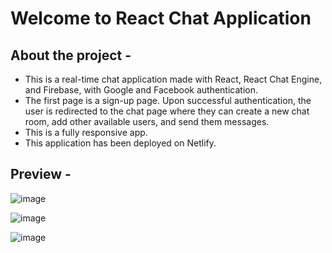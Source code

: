 # Welcome to React Chat Application

## About the project -

- This is a real-time chat application made with React, React Chat Engine, and Firebase, with Google and Facebook authentication. 
- The first page is a sign-up page. Upon successful authentication, the user is redirected to the chat page where they can create a new chat room, add other available users, and send them messages. 
- This is a fully responsive app.
- This application has been deployed on Netlify.

## Preview -

![image](https://user-images.githubusercontent.com/67649413/224617369-4da6002b-8024-46a4-abc6-e6f2426472ae.png)

![image](https://user-images.githubusercontent.com/67649413/224617775-56df8442-6d74-4e30-960e-f0b1ecb90c4f.png)

![image](https://user-images.githubusercontent.com/67649413/224618074-47e4809f-252d-43e6-8227-239480669ba6.png)
